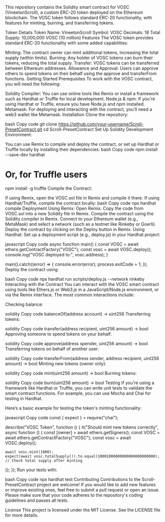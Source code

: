 This repository contains the Solidity smart contract for VOSC (VineetonScroll), a custom ERC-20 token deployed on the Ethereum blockchain. The VOSC token follows standard ERC-20 functionality, with features for minting, burning, and transferring tokens.

Token Details
Token Name: VineetonScroll
Symbol: VOSC
Decimals: 18
Total Supply: 10,000,000 VOSC (10 million)
Features
The VOSC token provides standard ERC-20 functionality with some added capabilities:

Minting: The contract owner can mint additional tokens, increasing the total supply (within limits).
Burning: Any holder of VOSC tokens can burn their tokens, reducing the total supply.
Transfer: VOSC tokens can be transferred between Ethereum addresses.
Allowance and Approval: Users can approve others to spend tokens on their behalf using the approve and transferFrom functions.
Getting Started
Prerequisites
To work with the VOSC contract, you will need the following:

Solidity Compiler: You can use online tools like Remix or install a framework such as Hardhat or Truffle for local development.
Node.js & npm: If you're using Hardhat or Truffle, ensure you have Node.js and npm installed.
Metamask: For deploying and interacting with the contract, you'll need a web3 wallet like Metamask.
Installation
Clone the repository:

bash
Copy code
git clone https://github.com/your-username/Scroll-PresetContract.git
cd Scroll-PresetContract
Set Up Solidity Development Environment:

You can use Remix to compile and deploy the contract, or set up Hardhat or Truffle locally by installing their dependencies:
bash
Copy code
npm install --save-dev hardhat
# Or, for Truffle users
npm install -g truffle
Compile the Contract:

If using Remix, open the VOSC.sol file in Remix and compile it there.
If using Hardhat/Truffle, compile the contract locally:
bash
Copy code
npx hardhat compile
Deployment
Using Remix:
Open Remix.
Copy the code from VOSC.sol into a new Solidity file in Remix.
Compile the contract using the Solidity compiler in Remix.
Connect to your Ethereum wallet (e.g., MetaMask) and select a network (such as a testnet like Rinkeby or Goerli).
Deploy the contract by clicking on the Deploy button in Remix.
Using Hardhat:
Set up a deployment script (e.g., deploy.js) in your Hardhat project:

javascript
Copy code
async function main() {
  const VOSC = await ethers.getContractFactory("VOSC");
  const vosc = await VOSC.deploy();
  console.log("VOSC deployed to:", vosc.address);
}

main().catch((error) => {
  console.error(error);
  process.exitCode = 1;
});
Deploy the contract using:

bash
Copy code
npx hardhat run scripts/deploy.js --network rinkeby
Interacting with the Contract
You can interact with the VOSC smart contract using tools like Ethers.js or Web3.js in a JavaScript/Node.js environment, or via the Remix interface. The most common interactions include:

Checking balance:

solidity
Copy code
balanceOf(address account) → uint256
Transferring tokens:

solidity
Copy code
transfer(address recipient, uint256 amount) → bool
Approving someone to spend tokens on your behalf:

solidity
Copy code
approve(address spender, uint256 amount) → bool
Transferring tokens on behalf of another user:

solidity
Copy code
transferFrom(address sender, address recipient, uint256 amount) → bool
Minting new tokens (owner only):

solidity
Copy code
mint(uint256 amount) → bool
Burning tokens:

solidity
Copy code
burn(uint256 amount) → bool
Testing
If you're using a framework like Hardhat or Truffle, you can write unit tests to validate the smart contract functions. For example, you can use Mocha and Chai for testing in Hardhat.

Here’s a basic example for testing the token's minting functionality:

javascript
Copy code
const { expect } = require("chai");

describe("VOSC Token", function () {
  it("Should mint new tokens correctly", async function () {
    const [owner] = await ethers.getSigners();
    const VOSC = await ethers.getContractFactory("VOSC");
    const vosc = await VOSC.deploy();

    await vosc.mint(1000);
    expect(await vosc.totalSupply()).to.equal(10001000000000000000000000); // Check total supply after minting
  });
});
Run your tests with:

bash
Copy code
npx hardhat test
Contributing
Contributions to the Scroll-PresetContract project are welcome! If you would like to add new features or improve existing ones, feel free to submit a pull request or open an issue. Please make sure that your code adheres to the repository's coding guidelines and passes all tests.

License
This project is licensed under the MIT License. See the LICENSE file for more details.
